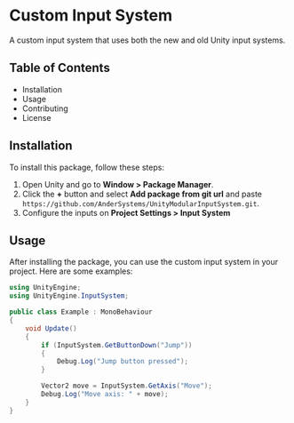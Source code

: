 # Custom Input System

A custom input system that uses both the new and old Unity input systems.

## Table of Contents

- Installation
- Usage
- Contributing
- License

## Installation

To install this package, follow these steps:

1. Open Unity and go to **Window > Package Manager**.
2. Click the **+** button and select **Add package from git url** and paste ```https://github.com/AnderSystems/UnityModularInputSystem.git```.
3. Configure the inputs on **Project Settings > Input System**

## Usage

After installing the package, you can use the custom input system in your project. Here are some examples:

```csharp
using UnityEngine;
using UnityEngine.InputSystem;

public class Example : MonoBehaviour
{
    void Update()
    {
        if (InputSystem.GetButtonDown("Jump"))
        {
            Debug.Log("Jump button pressed");
        }

        Vector2 move = InputSystem.GetAxis("Move");
        Debug.Log("Move axis: " + move);
    }
}
